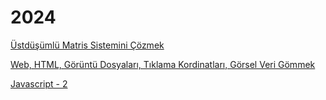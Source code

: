 # 2024

[Üstdüşümlü Matris Sistemini Çözmek](01/beam_lattice_superposition_cg_sparse.html)

[Web, HTML, Görüntü Dosyaları, Tıklama Kordinatları, Görsel Veri Gömmek](05/web_images.html)

[Javascript - 2](06/javascript-2.html)

